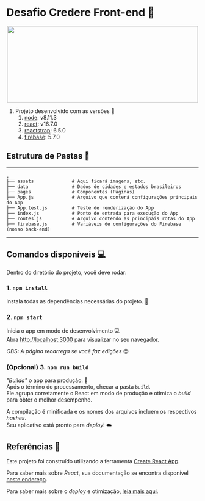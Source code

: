 # Desafio Credere Front-end :car:

<p align="center"><img align="center" width="500" height="200" src="http://imagem.b2s-space.com/upimg/60505/0/252383e661.png"></p>

1. Projeto desenvolvido com as versões :nut_and_bolt: 
   1. [node](https://nodejs.org/en/): v8.11.3
   1. [react](https://reactjs.org/): v16.7.0
   1. [reactstrap](https://reactstrap.github.io/): 6.5.0
   1. [firebase](https://firebase.google.com/?hl=pt-br): 5.7.0
## Estrutura de Pastas :open_file_folder:

------
    .
    ├── assets              # Aqui ficará imagens, etc.
    ├── data                # Dados de cidades e estados brasileiros
    ├── pages               # Componentes (Páginas)
    ├── App.js              # Arquivo que conterá configurações principais do App
    ├── App.test.js         # Teste de renderização do App
    ├── index.js            # Ponto de entrada para execução do App
    ├── routes.js           # Arquivo contendo as principais rotas do App
    ├── firebase.js         # Variáveis de configurações do Firebase (nosso back-end)
------

## Comandos disponíveis :computer:

Dentro do diretório do projeto, você deve rodar:

### 1. `npm install`

Instala todas as dependências necessárias do projeto. :wrench:

### 2. `npm start`

Inicia o app em modo de desenvolvimento :computer: <br/>
Abra [http://localhost:3000](http://localhost:3000) para visualizar no seu navegador.

*OBS: A página recarrega se você faz edições* :blush:

### (Opcional) 3. `npm run build`

*"Builda"* o app para produção. :satellite:<br/>
Após o término do processamento, checar a pasta `build`.<br/>
Ele agrupa corretamente o React em modo de produção e otimiza o *build* para obter o melhor desempenho.

A compilação é minificada e os nomes dos arquivos incluem os respectivos *hashes*. <br/>
Seu aplicativo está pronto para *deploy*! :cloud:<br/>

## Referências :book:

Este projeto foi construído utilizando a ferramenta [Create React App](https://facebook.github.io/create-react-app/docs/getting-started).

Para saber mais sobre *React*, sua documentação se encontra disponível [neste endereço](https://reactjs.org/).

Para saber mais sobre o *deploy* e otimização, [leia mais aqui](https://facebook.github.io/create-react-app/docs/deployment).
